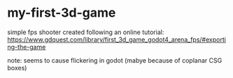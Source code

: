 # my-first-3d-game
simple fps shooter created following an online tutorial: https://www.gdquest.com/library/first_3d_game_godot4_arena_fps/#exporting-the-game

note: seems to cause flickering in godot (mabye because of coplanar CSG boxes)

